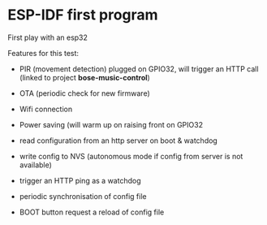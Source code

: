 ESP-IDF first program
====================

First play with an esp32

Features for this test:

 - PIR (movement detection) plugged on GPIO32, will trigger an HTTP call
   (linked to project **bose-music-control**)

 - OTA (periodic check for new firmware)
 - Wifi connection
 - Power saving (will warm up on raising front on GPIO32
 - read configuration from an http server on boot & watchdog
 - write config to NVS (autonomous mode if config from server is not available)
 - trigger an HTTP ping as a watchdog
 - periodic synchronisation of config file
 - BOOT button request a reload of config file 

